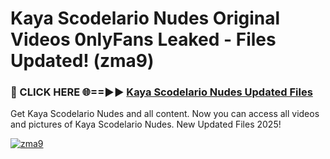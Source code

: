 # Kaya Scodelario Nudes Original Videos 0nlyFans Leaked - Files Updated! (zma9)

<h3>🔴 CLICK HERE 🌐==►► <a href="https://tinyurl.com/52m3yx9h" rel="nofollow">Kaya Scodelario Nudes Updated Files</a></h3>

Get Kaya Scodelario Nudes and all content. Now you can access all videos and pictures of Kaya Scodelario Nudes. New Updated Files 2025!

[![zma9](https://i.imgur.com/TnHtlc8.gif)](https://tinyurl.com/52m3yx9h)
